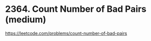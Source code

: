 # 2364. Count Number of Bad Pairs (medium)

https://leetcode.com/problems/count-number-of-bad-pairs
